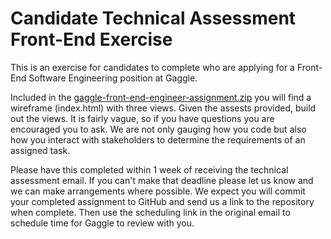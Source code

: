# Candidate Technical Assessment Front-End Exercise
This is an exercise for candidates to complete who are applying for a Front-End Software Engineering position at Gaggle.

Included in the [gaggle-front-end-engineer-assignment.zip](./gaggle-front-end-engineer-assignment.zip) you will find a wireframe (index.html) with three views. Given the assests provided, build out the views. It is fairly vague, so if you have questions you are encouraged you to ask. We are not only gauging how you code but also how you interact with stakeholders to determine the requirements of an assigned task.

Please have this completed within 1 week of receiving the technical assessment email. If you can't make that deadline please let us know and we can make arrangements where possible. We expect you will commit your completed assignment to GitHub and send us a link to the repository when complete. Then use the scheduling link in the original email to schedule time for Gaggle to review with you.
